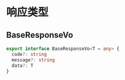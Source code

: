 # 响应类型

## BaseResponseVo

```ts
export interface BaseResponseVo<T = any> {
  code?: string
  message?: string
  data?: T
}
```
